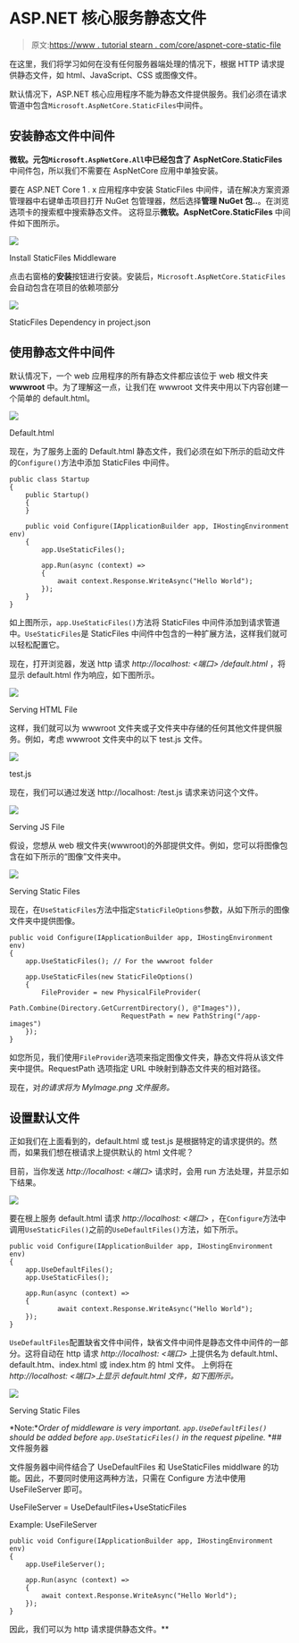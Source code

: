 # ASP.NET 核心服务静态文件

> 原文:[https://www . tutorial stearn . com/core/aspnet-core-static-file](https://www.tutorialsteacher.com/core/aspnet-core-static-file)

在这里，我们将学习如何在没有任何服务器端处理的情况下，根据 HTTP 请求提供静态文件，如 html、JavaScript、CSS 或图像文件。

默认情况下，ASP.NET 核心应用程序不能为静态文件提供服务。我们必须在请求管道中包含`Microsoft.AspNetCore.StaticFiles`中间件。

## 安装静态文件中间件

**微软。元包`Microsoft.AspNetCore.All`中已经包含了 AspNetCore.StaticFiles** 中间件包，所以我们不需要在 AspNetCore 应用中单独安装。

要在 ASP.NET Core 1 . x 应用程序中安装 StaticFiles 中间件，请在解决方案资源管理器中右键单击项目打开 NuGet 包管理器，然后选择**管理 NuGet 包..**。在浏览选项卡的搜索框中搜索静态文件。 这将显示**微软。AspNetCore.StaticFiles** 中间件如下图所示。

[![](img/3b340030afc29bcdc20940f927e69711.png)](../../Content/images/core/install-staticfiles-middleware.png)

Install StaticFiles Middleware



点击右窗格的**安装**按钮进行安装。安装后，`Microsoft.AspNetCore.StaticFiles`会自动包含在项目的依赖项部分

[![](img/e01c78f1d99b11b9b2d177ab8e2cb7fd.png)](../../Content/images/core/staticfiles.png)

StaticFiles Dependency in project.json



## 使用静态文件中间件

默认情况下，一个 web 应用程序的所有静态文件都应该位于 web 根文件夹 **wwwroot** 中。为了理解这一点，让我们在 wwwroot 文件夹中用以下内容创建一个简单的 default.html。

[![](img/abe07db5e154461fb465acee4d780b1b.png)](../../Content/images/core/staticfile-html2.png)

Default.html



现在，为了服务上面的 Default.html 静态文件，我们必须在如下所示的启动文件的`Configure()`方法中添加 StaticFiles 中间件。

```
public class Startup
{
    public Startup()
    {
    } 

    public void Configure(IApplicationBuilder app, IHostingEnvironment env)
    {
        app.UseStaticFiles();

        app.Run(async (context) =>
        {
            await context.Response.WriteAsync("Hello World");
        });
    }
} 
```

如上图所示，`app.UseStaticFiles()`方法将 StaticFiles 中间件添加到请求管道中。`UseStaticFiles`是 StaticFiles 中间件中包含的一种扩展方法，这样我们就可以轻松配置它。

现在，打开浏览器，发送 http 请求 *http://localhost: <端口> /default.html* ，将显示 default.html 作为响应，如下图所示。

[![](img/6c970098f24cd173461b3827789cc8b7.png)](../../Content/images/core/staticfiles2.png)

Serving HTML File



这样，我们就可以为 wwwroot 文件夹或子文件夹中存储的任何其他文件提供服务。例如，考虑 wwwroot 文件夹中的以下 test.js 文件。

[![](img/baec1f9b923a856bf9c40501a776cb10.png)](../../Content/images/core/staticfile-jscript.png)

test.js



现在，我们可以通过发送 http://localhost: <port>/test.js 请求来访问这个文件。</port>

[![](img/6349697cdf3b87ecdd85b3f6e33b7697.png)](../../Content/images/core/staticfiles3.png)

Serving JS File



假设，您想从 web 根文件夹(wwwroot)的外部提供文件。例如，您可以将图像包含在如下所示的“图像”文件夹中。

[![](img/67e420a26e70f94b70977761a2ed019d.png)](../../Content/images/core/staticfiles7.png)

Serving Static Files



现在，在`UseStaticFiles`方法中指定`StaticFileOptions`参数，从如下所示的图像文件夹中提供图像。

```
public void Configure(IApplicationBuilder app, IHostingEnvironment env)
{
    app.UseStaticFiles(); // For the wwwroot folder

    app.UseStaticFiles(new StaticFileOptions()
    {
        FileProvider = new PhysicalFileProvider(
                            Path.Combine(Directory.GetCurrentDirectory(), @"Images")),
                            RequestPath = new PathString("/app-images")
    });
} 
```

如您所见，我们使用`FileProvider`选项来指定图像文件夹，静态文件将从该文件夹中提供。RequestPath 选项指定 URL 中映射到静态文件夹的相对路径。

现在，对*的请求将为 MyImage.png 文件服务。*

## 设置默认文件

正如我们在上面看到的，default.html 或 test.js 是根据特定的请求提供的。然而，如果我们想在根请求上提供默认的 html 文件呢？

目前，当你发送 *http://localhost: <端口>* 请求时，会用 run 方法处理，并显示如下结果。

[![](img/52244213064d4bdf735784d80c440626.png)](../../Content/images/core/staticfiles5.png)

要在根上服务 default.html 请求 *http://localhost: <端口>* ，在`Configure`方法中调用`UseStaticFiles()`之前的`UseDefaultFiles()`方法，如下所示。

```
public void Configure(IApplicationBuilder app, IHostingEnvironment env)
{
    app.UseDefaultFiles();
    app.UseStaticFiles();

    app.Run(async (context) =>
    {
            await context.Response.WriteAsync("Hello World");
    });
} 
```

`UseDefaultFiles`配置缺省文件中间件，缺省文件中间件是静态文件中间件的一部分。这将自动在 http 请求 *http://localhost: <端口>* 上提供名为 default.html、default.htm、index.html 或 index.htm 的 html 文件。 上例将在 *http://localhost: <端口>上显示 default.html 文件，如下图所示。*

[![](img/b8f785642e4d3ff8801ca827007977d1.png)](../../Content/images/core/staticfiles6.png)

Serving Static Files



*Note:**Order of middleware is very important. `app.UseDefaultFiles()` should be added before `app.UseStaticFiles()` in the request pipeline.* *## 文件服务器

文件服务器中间件结合了 UseDefaultFiles 和 UseStaticFiles middlware 的功能。因此，不要同时使用这两种方法，只需在 Configure 方法中使用 UseFileServer 即可。

UseFileServer = UseDefaultFiles+UseStaticFiles

Example: UseFileServer 

```
public void Configure(IApplicationBuilder app, IHostingEnvironment env)
{
    app.UseFileServer();

    app.Run(async (context) =>
    {
        await context.Response.WriteAsync("Hello World");
    });
} 
```

因此，我们可以为 http 请求提供静态文件。**
